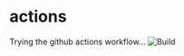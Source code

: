 # actions
Trying the github actions workflow...
![Build](https://github.com/koralpc/actions/workflows/python-package/badge.svg)
